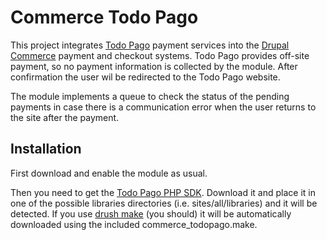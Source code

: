 # Commerce Todo Pago

This project integrates [Todo Pago][0] payment services into the
[Drupal Commerce][1] payment and checkout systems. Todo Pago provides off-site
payment, so no payment information is collected by the module. After
confirmation the user wil be redirected to the Todo Pago website.

The module implements a queue to check the status of the pending payments in 
case there is a communication error when the user returns to the site after
the payment.

## Installation

First download and enable the module as usual.

Then you need to get the [Todo Pago PHP SDK][2]. Download it and place it in one
of the possible libraries directories (i.e. sites/all/libraries) and it will be
detected. If you use [drush make][3] (you should) it will be automatically
downloaded using the included commerce\_todopago.make.


[0]: http://www.todopago.com.ar                  "Todo Pago"
[1]: https://www.drupal.org/project/commerce     "Drupal Commerce"
[2]: https://github.com/TodoPago/sdk-php         "Todo Pago PHP SDK"
[3]: http://drushcommands.com/drush-7x/make/make "drush make"
